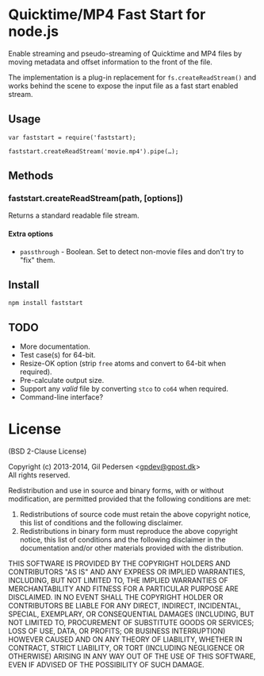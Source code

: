 # Quicktime/MP4 Fast Start for node.js

Enable streaming and pseudo-streaming of Quicktime and MP4 files by moving metadata and offset information to the front of the file.

The implementation is a plug-in replacement for `fs.createReadStream()` and works behind the scene to expose the input file as a fast start enabled stream.

## Usage

    var faststart = require('faststart);
    
    faststart.createReadStream('movie.mp4').pipe(…);

## Methods

### faststart.createReadStream(path, [options])

Returns a standard readable file stream.

#### Extra options

* `passthrough` - Boolean. Set to detect non-movie files and don't try to "fix" them.

## Install

    npm install faststart

## TODO ##

* More documentation.
* Test case(s) for 64-bit.
* Resize-OK option (strip `free` atoms and convert to 64-bit when required).
* Pre-calculate output size.
* Support any _valid_ file by converting `stco` to `co64` when required.
* Command-line interface?

# License
(BSD 2-Clause License)

Copyright (c) 2013-2014, Gil Pedersen &lt;gpdev@gpost.dk&gt;  
All rights reserved.

Redistribution and use in source and binary forms, with or without modification, are permitted provided that the following conditions are met: 

1. Redistributions of source code must retain the above copyright notice, this list of conditions and the following disclaimer. 
2. Redistributions in binary form must reproduce the above copyright notice, this list of conditions and the following disclaimer in the documentation and/or other materials provided with the distribution. 

THIS SOFTWARE IS PROVIDED BY THE COPYRIGHT HOLDERS AND CONTRIBUTORS "AS IS" AND ANY EXPRESS OR IMPLIED WARRANTIES, INCLUDING, BUT NOT LIMITED TO, THE IMPLIED WARRANTIES OF MERCHANTABILITY AND FITNESS FOR A PARTICULAR PURPOSE ARE DISCLAIMED. IN NO EVENT SHALL THE COPYRIGHT HOLDER OR CONTRIBUTORS BE LIABLE FOR ANY DIRECT, INDIRECT, INCIDENTAL, SPECIAL, EXEMPLARY, OR CONSEQUENTIAL DAMAGES (INCLUDING, BUT NOT LIMITED TO, PROCUREMENT OF SUBSTITUTE GOODS OR SERVICES; LOSS OF USE, DATA, OR PROFITS; OR BUSINESS INTERRUPTION) HOWEVER CAUSED AND ON ANY THEORY OF LIABILITY, WHETHER IN CONTRACT, STRICT LIABILITY, OR TORT (INCLUDING NEGLIGENCE OR OTHERWISE) ARISING IN ANY WAY OUT OF THE USE OF THIS SOFTWARE, EVEN IF ADVISED OF THE POSSIBILITY OF SUCH DAMAGE.
